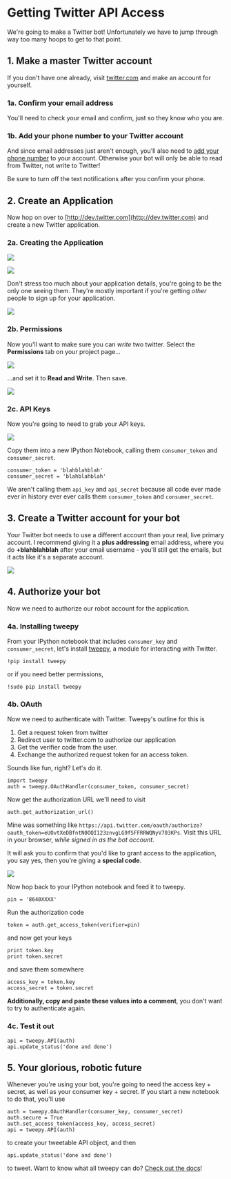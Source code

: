 # Getting Twitter API Access

We're going to make a Twitter bot! Unfortunately we have to jump through way too many hoops to get to that point.

## 1. Make a master Twitter account

If you don't have one already, visit [twitter.com](http://twitter.com) and make an account for yourself.

### 1a. Confirm your email address

You'll need to check your email and confirm, just so they know who you are.

### 1b. Add your phone number to your Twitter account

And since email addresses just aren't enough, you'll also need to [add your phone number](https://twitter.com/settings/devices) to your account. Otherwise your bot will only be able to read from Twitter, not write to Twitter!

Be sure to turn off the text notifications after you confirm your phone.

## 2. Create an Application

Now hop on over to [http://dev.twitter.com](http://dev.twitter.com) and create a new Twitter application.

### 2a. Creating the Application

![](images/twitter-2.png)

![](images/twitter-3.png)

Don't stress too much about your application details, you're going to be the only one seeing them. They're mostly important if you're getting *other* people to sign up for your application.

![](images/twitter-4.png)

### 2b. Permissions 

Now you'll want to make sure you can *write* two twitter. Select the **Permissions** tab on your project page...

![](images/twitter-5.png)

...and set it to **Read and Write**. Then save.

![](images/twitter-6.png)

### 2c. API Keys

Now you're going to need to grab your API keys.

![](images/twitter-7.png)

Copy them into a new IPython Notebook, calling them `consumer_token` and `consumer_secret`.

    consumer_token = 'blahblahblah'
    consumer_secret = 'blahblahblah'

We aren't calling them `api_key` and `api_secret` because all code ever made ever in history ever ever calls them `consumer_token` and `consumer_secret`.

## 3. Create a Twitter account for your bot

Your Twitter bot needs to use a different account than your real, live primary account. I recommend giving it a **plus addressing** email address, where you do **+blahblahblah** after your email username - you'll still get the emails, but it acts like it's a separate account.

![](images/twitter-1.png)

## 4. Authorize your bot

Now we need to authorize our robot account for the application.

### 4a. Installing tweepy

From your IPython notebook that includes `consumer_key` and `consumer_secret`, let's install [tweepy](http://www.tweepy.org), a module for interacting with Twitter.

    !pip install tweepy

or if you need better permissions,

    !sudo pip install tweepy

### 4b. OAuth

Now we need to authenticate with Twitter. Tweepy's outline for this is

1. Get a request token from twitter
2. Redirect user to twitter.com to authorize our application
3. Get the verifier code from the user.
4. Exchange the authorized request token for an access token.

Sounds like fun, right? Let's do it.

    import tweepy
    auth = tweepy.OAuthHandler(consumer_token, consumer_secret)

Now get the authorization URL we'll need to visit

	auth.get_authorization_url()

Mine was something like `https://api.twitter.com/oauth/authorize?oauth_token=eUOvtXeDBfntN0OQI123znvgLG9fSFFRRWQNyV703KPs`. Visit this URL in your browser, *while signed in as the bot account*.

It will ask you to confirm that you'd like to grant access to the application, you say yes, then you're giving a **special code**.

![](images/twitter-8.png)

Now hop back to your IPython notebook and feed it to tweepy.

	pin = '8640XXXX'

Run the authorization code

	token = auth.get_access_token(verifier=pin)

and now get your keys

	print token.key 
	print token.secret

and save them somewhere

	access_key = token.key
	access_secret = token.secret
	
**Additionally, copy and paste these values into a comment**, you don't want to try to authenticate again. 

### 4c. Test it out

    api = tweepy.API(auth)
    api.update_status('done and done')

## 5. Your glorious, robotic future

Whenever you're using your bot, you're going to need the access key + secret, as well as your consumer key + secret. If you start a new notebook to do that, you'll use

	auth = tweepy.OAuthHandler(consumer_key, consumer_secret)
	auth.secure = True
	auth.set_access_token(access_key, access_secret)
	api = tweepy.API(auth)

to create your tweetable API object, and then

	api.update_status('done and done')

to tweet. Want to know what all tweepy can do? [Check out the docs](http://tweepy.readthedocs.org/en/v2.3.0/api.html#tweepy-api-twitter-api-wrapper)!
